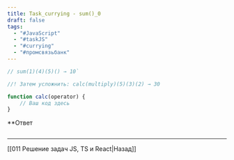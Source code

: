 ```yaml
---
title: Task_currying - sum()_0
draft: false
tags:
  - "#JavaScript"
  - "#taskJS"
  - "#currying"
  - "#промсвязьбанк"
---
```

```js
// sum(1)(4)(5)() → 10`

//! Затем усложнить: calc(multiply)(5)(3)(2) → 30

function calc(operator) {
	// Ваш код здесь
}
```

**Ответ

```js

```


___

[[011 Решение задач JS, TS и React|Назад]]